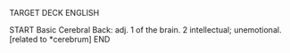 TARGET DECK
ENGLISH

START
Basic
Cerebral
Back: adj. 1 of the brain. 2 intellectual; unemotional. [related to *cerebrum]
END
